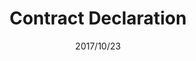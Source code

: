 ---
title: Contract Declaration
date: 2017/10/23
category: solidity
ethfiddle: 'HVJH3QfnFb'
brief: 'contract SampleContract {'
---